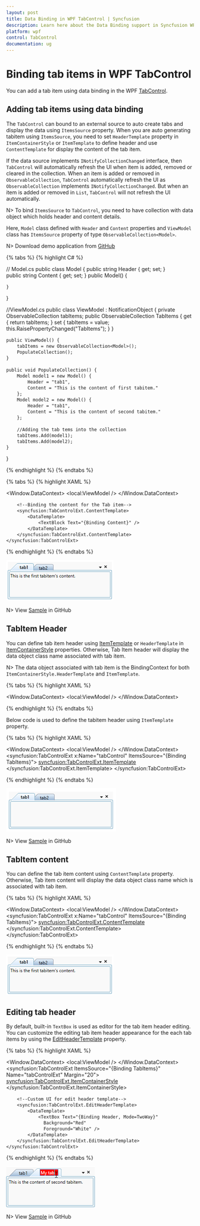 ```yaml
---
layout: post
title: Data Binding in WPF TabControl | Syncfusion
description: Learn here about the Data Binding support in Syncfusion WPF TabControl and how to bind the properties.
platform: wpf
control: TabControl
documentation: ug
---
```


# Binding tab items in WPF TabControl

You can add a tab item using data binding in the WPF [TabControl](https://help.syncfusion.com/cr/wpf/Syncfusion.Tools.Wpf~Syncfusion.Windows.Tools.Controls.TabControlExt.html).

## Adding tab items using data binding

The `TabControl` can bound to an external source to auto create tabs and display the data using `ItemsSource` property. When you are auto generating tabitem using `ItemsSource`, you need to set `HeaderTemplate` property in `ItemContainerStyle` or `ItemTemplate` to define header and use `ContentTemplate` for display the content of the tab item.  

If the data source implements `INotifyCollectionChanged` interface, then `TabControl` will automatically refresh the UI when item is added, removed or cleared in the collection. When an item is added or removed in `ObservableCollection`, `TabControl` automatically refresh the UI as `ObservableCollection` implements `INotifyCollectionChanged`. But when an item is added or removed in `List`, `TabControl` will not refresh the UI automatically.

N> To bind `ItemsSource` to `TabControl`, you need to have collection with data object which holds header and content details.

Here, `Model` class defined with `Header` and `Content` properties and `ViewModel` class has `ItemsSource` property of type `ObservableCollection<Model>`.

N> Download demo application from [GitHub](https://github.com/SyncfusionExamples/wpf-tabcontrol-databinding)

{% tabs %}
{% highlight C# %}

// Model.cs
public class Model {
    public string Header { get; set; }        
    public string Content { get; set; }
    public Model() {

    }
}

//ViewModel.cs
public class ViewModel : NotificationObject {
    private ObservableCollection<Model> tabItems;
    public ObservableCollection<Model> TabItems {
        get { return tabItems; }
        set {
            tabItems = value;
            this.RaisePropertyChanged("TabItems");
        }
    }        
    
    public ViewModel() {
        tabItems = new ObservableCollection<Model>();
        PopulateCollection();
    }

    public void PopulateCollection() {
        Model model1 = new Model() {
            Header = "tab1",
            Content = "This is the content of first tabitem."
        };
        Model model2 = new Model() {
            Header = "tab1",
            Content = "This is the content of second tabitem."
        };

        //Adding the tab tems into the collection
        tabItems.Add(model1);
        tabItems.Add(model2);
    }
}

{% endhighlight %}
{% endtabs %}

{% tabs %}
{% highlight XAML %}

<Window.DataContext>
    <local:ViewModel />
</Window.DataContext>

<Grid>
    <syncfusion:TabControlExt ItemsSource="{Binding TabItems}"
                              Name="tabControlExt">
        <!--Binding the header text for the Tab item-->
        <syncfusion:TabControlExt.ItemContainerStyle>
            <Style TargetType="syncfusion:TabItemExt">
                <Setter Property="HeaderTemplate">
                    <Setter.Value>
                        <DataTemplate>
                            <TextBlock Text="{Binding Header, Mode=TwoWay}" />
                        </DataTemplate>
                    </Setter.Value>
                </Setter>
            </Style>
        </syncfusion:TabControlExt.ItemContainerStyle>
        
        <!--Binding the content for the Tab item-->
        <syncfusion:TabControlExt.ContentTemplate>
            <DataTemplate>
                <TextBlock Text="{Binding Content}" />
            </DataTemplate>
        </syncfusion:TabControlExt.ContentTemplate>
    </syncfusion:TabControlExt>
</Grid>

{% endhighlight %}
{% endtabs %}

![TabControl auto creates tabitem using data binding](Databinding_images/wpf-tabcontrol-databinding.png)

N> View [Sample](https://github.com/SyncfusionExamples/syncfusion-wpf-tabcontrolext-examples/tree/master/Samples/Databinding) in GitHub

## TabItem Header

You can define tab item header using [ItemTemplate](https://docs.microsoft.com/en-us/dotnet/api/system.windows.controls.itemscontrol.itemtemplate?view=netframework-4.8) or `HeaderTemplate` in [ItemContainerStyle](https://docs.microsoft.com/en-us/dotnet/api/system.windows.controls.itemscontrol.itemcontainerstyle?view=netframework-4.8) properties. Otherwise, Tab Item header will display the data object class name associated with tab item.

N> The data object associated with tab item is the BindingContext for both `ItemContainerStyle.HeaderTemplate` and `ItemTemplate`.

{% tabs %}
{% highlight XAML %}

<Window.DataContext>
    <local:ViewModel />
</Window.DataContext>

<Grid>
    <syncfusion:TabControlExt x:Name="tabControlExt" 
                              ItemsSource="{Binding TabItems}">
        <syncfusion:TabControlExt.ItemContainerStyle>
            <Style TargetType="syncfusion:TabItemExt">
                <Setter Property="HeaderTemplate">
                    <Setter.Value>
                        <DataTemplate>
                            <TextBlock Text="{Binding Header, Mode=TwoWay}" />
                        </DataTemplate>
                    </Setter.Value>
                </Setter>
            </Style>
        </syncfusion:TabControlExt.ItemContainerStyle>
    </syncfusion:TabControlExt>
</Grid>

{% endhighlight %}
{% endtabs %}

Below code is used to define the tabitem header using `ItemTemplate` property.

{% tabs %}
{% highlight XAML %}

<Window.DataContext>
    <local:ViewModel />
</Window.DataContext>
<Grid>
    <syncfusion:TabControlExt x:Name="tabControl" 
                              ItemsSource="{Binding TabItems}">
        <syncfusion:TabControlExt.ItemTemplate>
            <DataTemplate>
                <TextBlock Text="{Binding Header}"/>
            </DataTemplate>
        </syncfusion:TabControlExt.ItemTemplate>
    </syncfusion:TabControlExt>
</Grid>

{% endhighlight %}
{% endtabs %}

![Added header to tabitem in WPF TabControl](Databinding_images/wpf-tabcontrol-binding_header.png)

N> View [Sample](https://github.com/SyncfusionExamples/syncfusion-wpf-tabcontrolext-examples/tree/master/Samples/Databinding) in GitHub

## TabItem content

You can define the tab item content using `ContentTemplate` property. Otherwise, Tab item content will display the data object class name which is associated with tab item.

{% tabs %}
{% highlight XAML %}

<Window.DataContext>
    <local:ViewModel />
</Window.DataContext>
<Grid>
    <syncfusion:TabControlExt x:Name="tabControl" 
                              ItemsSource="{Binding TabItems}">
        <syncfusion:TabControlExt.ContentTemplate>
            <DataTemplate>
                <TextBlock Text="{Binding Content}" />
            </DataTemplate>
        </syncfusion:TabControlExt.ContentTemplate>
    </syncfusion:TabControlExt>
</Grid>

{% endhighlight %}
{% endtabs %}

![Added content to tabitem in WPF TabControl](Databinding_images/wpf-tabcontrol-binding_content.png)

##  Editing tab header

By default, built-in `TextBox` is used as editor for the tab item header editing. You can customize the editing tab item header appearance for the each tab items by using the [EditHeaderTemplate](https://help.syncfusion.com/cr/wpf/Syncfusion.Tools.Wpf~Syncfusion.Windows.Tools.Controls.TabControlExt~EditHeaderTemplate.html) property.

{% tabs %}
{% highlight XAML %}

<Window.DataContext>
    <local:ViewModel />
</Window.DataContext>
<Grid>
    <syncfusion:TabControlExt ItemsSource="{Binding TabItems}"
                              Name="tabControlExt"
                              Margin="20">
        <syncfusion:TabControlExt.ItemContainerStyle>
            <Style TargetType="syncfusion:TabItemExt">
                <Setter Property="HeaderTemplate">
                    <Setter.Value>
                        <DataTemplate>
                            <TextBlock Text="{Binding Header}" />
                        </DataTemplate>
                    </Setter.Value>
                </Setter>
                <Setter Property="Content"  
                        Value="{Binding Content}" />
            </Style>
        </syncfusion:TabControlExt.ItemContainerStyle>                  
        
        <!--Custom UI for edit header template-->
        <syncfusion:TabControlExt.EditHeaderTemplate>
            <DataTemplate>
                <TextBox Text="{Binding Header, Mode=TwoWay}"
                  Background="Red" 
                  Foreground="White" />
            </DataTemplate>
        </syncfusion:TabControlExt.EditHeaderTemplate>
    </syncfusion:TabControlExt>
</Grid>

{% endhighlight %}
{% endtabs %}

![Custom UI of the editable header](Databinding_images/wpf-tabcontrol-binding_Editableheader.png)

N> View [Sample](https://github.com/SyncfusionExamples/syncfusion-wpf-tabcontrolext-examples/tree/master/Samples/Databinding) in GitHub